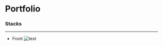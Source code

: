 # Portfolio
### Stacks
***
  - Front
  ![test](https://github.com/whkim98/ERPprj/assets/86636344/29567fe3-c089-40e6-a179-3cc25f7535b2)
<br><br>
<!--
### Points
***
  - 
  - 예산, 발주, 입고, 투입, 기성 등의 업무를 개별관리할 뿐 아니라 업무흐름에 맞게 상호연계하여 관리함으로써 효율을 높이고 중복관리 및 손실을 최소화하여 프로젝트별/부서별/전체별 원가분석 및 이익분석 등을 통해 경영효율을 극대화
  !-->
